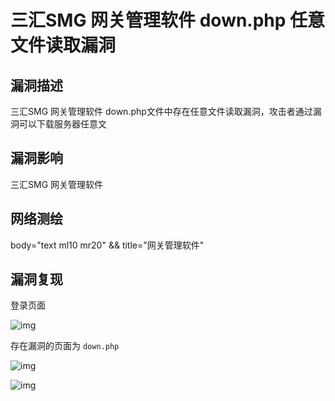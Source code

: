 # 三汇SMG 网关管理软件 down.php 任意文件读取漏洞

## 漏洞描述

三汇SMG 网关管理软件 down.php文件中存在任意文件读取漏洞，攻击者通过漏洞可以下载服务器任意文

## 漏洞影响

<a-checkbox checked>三汇SMG 网关管理软件</a-checkbox></br>

## 网络测绘

<a-checkbox checked>body="text ml10 mr20" && title="网关管理软件"</a-checkbox></br>

## 漏洞复现

登录页面

![img](https://security-1310978225.cos.ap-beijing.myqcloud.com/public/img/1639811062327-96b5fa6b-d8d9-4c27-b3fd-19c7d85f0103.png)

存在漏洞的页面为 `down.php`

![img](https://security-1310978225.cos.ap-beijing.myqcloud.com/public/img/1639811169613-674d18e2-55e3-47d8-a097-39236f952e01.png)

![img](https://security-1310978225.cos.ap-beijing.myqcloud.com/public/img/1639811130611-0552f192-187c-48c6-85b8-062452695663.png)
